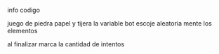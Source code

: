 info codigo

juego de piedra papel y tijera
la variable bot escoje aleatoria mente los elementos 

al finalizar marca la cantidad de intentos
